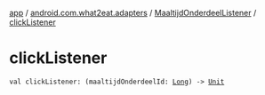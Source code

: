 [app](../../index.md) / [android.com.what2eat.adapters](../index.md) / [MaaltijdOnderdeelListener](index.md) / [clickListener](./click-listener.md)

# clickListener

`val clickListener: (maaltijdOnderdeelId: `[`Long`](https://kotlinlang.org/api/latest/jvm/stdlib/kotlin/-long/index.html)`) -> `[`Unit`](https://kotlinlang.org/api/latest/jvm/stdlib/kotlin/-unit/index.html)